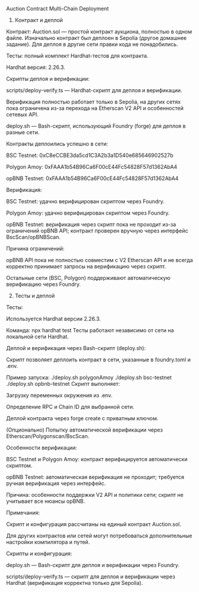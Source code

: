 Auction Contract Multi-Chain Deployment
1. Контракт и деплой

Контракт: Auction.sol — простой контракт аукциона, полностью в одном файле.
Изначально контракт был деплоен в Sepolia (другое домашнее задание). Для деплоя в другие сети правки кода не понадобились.

Тесты: полный комплект Hardhat-тестов для контракта.

Hardhat версия: 2.26.3.

Скрипты деплоя и верификации:

scripts/deploy-verify.ts — Hardhat-скрипт для деплоя и верификации.

Верификация полностью работает только в Sepolia, на других сетях пока ограничена из-за перехода на Etherscan V2 API и особенностей сетевых API.

deploy.sh — Bash-скрипт, использующий Foundry (forge) для деплоя в разные сети.

Контракты деплоились успешно в сети:

BSC Testnet: 0xC8eCCBE3da5cd1C3A2b3a1D540e685646902527b

Polygon Amoy: 0xFAAA1b54B96Ca6F00cE44Fc54828F57d1362AbA4

opBNB Testnet: 0xFAAA1b54B96Ca6F00cE44Fc54828F57d1362AbA4

Верификация:

BSC Testnet: удачно верифицирован скриптом через Foundry.

Polygon Amoy: удачно верифицирован скриптом через Foundry.

opBNB Testnet: верификация через скрипт пока не проходит из-за ограничений opBNB API; контракт проверен вручную через интерфейс BscScan/opBNBScan.

Причина ограничений:

opBNB API пока не полностью совместим с V2 Etherscan API и не всегда корректно принимает запросы на верификацию через скрипт.

Остальные сети (BSC, Polygon) поддерживают автоматическую верификацию через Foundry.

2. Тесты и деплой

Тесты:

Используется Hardhat версии 2.26.3.

Команда:
npx hardhat test
Тесты работают независимо от сети на локальной сети Hardhat.

Деплой и верификация через Bash-скрипт (deploy.sh):

Скрипт позволяет деплоить контракт в сети, указанные в foundry.toml и .env.

Пример запуска:
./deploy.sh polygonAmoy
./deploy.sh bsc-testnet
./deploy.sh opbnb-testnet
Скрипт выполняет:

Загрузку переменных окружения из .env.

Определение RPC и Chain ID для выбранной сети.

Деплой контракта через forge create с приватным ключом.

(Опционально) Попытку автоматической верификации через Etherscan/Polygonscan/BscScan.

Особенности верификации:

BSC Testnet и Polygon Amoy: контракт верифицируется автоматически скриптом.

opBNB Testnet: автоматическая верификация не проходит; требуется ручная верификация через интерфейс.

Причина: особенности поддержки V2 API и политики сети; скрипт не учитывает все нюансы opBNB.

Примечания:

Скрипт и конфигурация рассчитаны на единый контракт Auction.sol.

Для других контрактов или сетей могут потребоваться дополнительные настройки компилятора и путей.

Скрипты и конфигурация:

deploy.sh — Bash-скрипт для деплоя и верификации через Foundry.

scripts/deploy-verify.ts — скрипт для деплоя и верификации через Hardhat (верификация корректна только для Sepolia).